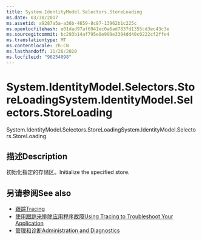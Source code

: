 ```yaml
---
title: System.IdentityModel.Selectors.StoreLoading
ms.date: 03/30/2017
ms.assetid: a9287a5a-a36b-4659-8c87-13962b1c225c
ms.openlocfilehash: e01dad97af6941ec0a6ad7837d1355cd3ec43c3e
ms.sourcegitcommit: bc293b14af795e0e999e3304dd40c0222cf2ffe4
ms.translationtype: MT
ms.contentlocale: zh-CN
ms.lasthandoff: 11/26/2020
ms.locfileid: "96254098"
---
```

# <a name="systemidentitymodelselectorsstoreloading"></a><span data-ttu-id="cfc64-102">System.IdentityModel.Selectors.StoreLoading</span><span class="sxs-lookup"><span data-stu-id="cfc64-102">System.IdentityModel.Selectors.StoreLoading</span></span>

<span data-ttu-id="cfc64-103">System.IdentityModel.Selectors.StoreLoading</span><span class="sxs-lookup"><span data-stu-id="cfc64-103">System.IdentityModel.Selectors.StoreLoading</span></span>  
  
## <a name="description"></a><span data-ttu-id="cfc64-104">描述</span><span class="sxs-lookup"><span data-stu-id="cfc64-104">Description</span></span>  

 <span data-ttu-id="cfc64-105">初始化指定的存储区。</span><span class="sxs-lookup"><span data-stu-id="cfc64-105">Initialize the specified store.</span></span>  
  
## <a name="see-also"></a><span data-ttu-id="cfc64-106">另请参阅</span><span class="sxs-lookup"><span data-stu-id="cfc64-106">See also</span></span>

- [<span data-ttu-id="cfc64-107">跟踪</span><span class="sxs-lookup"><span data-stu-id="cfc64-107">Tracing</span></span>](index.md)
- [<span data-ttu-id="cfc64-108">使用跟踪来排除应用程序故障</span><span class="sxs-lookup"><span data-stu-id="cfc64-108">Using Tracing to Troubleshoot Your Application</span></span>](using-tracing-to-troubleshoot-your-application.md)
- [<span data-ttu-id="cfc64-109">管理和诊断</span><span class="sxs-lookup"><span data-stu-id="cfc64-109">Administration and Diagnostics</span></span>](../index.md)
